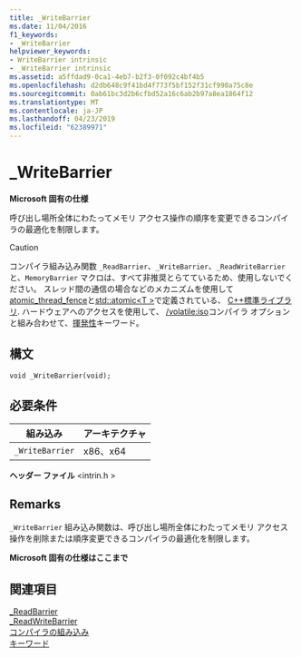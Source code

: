 ```yaml
---
title: _WriteBarrier
ms.date: 11/04/2016
f1_keywords:
- _WriteBarrier
helpviewer_keywords:
- WriteBarrier intrinsic
- _WriteBarrier intrinsic
ms.assetid: a5ffdad9-0ca1-4eb7-b2f3-0f092c4bf4b5
ms.openlocfilehash: d2db648c9f41bd4f773f5bf152f31cf990a75c8e
ms.sourcegitcommit: 0ab61bc3d2b6cfbd52a16c6ab2b97a8ea1864f12
ms.translationtype: MT
ms.contentlocale: ja-JP
ms.lasthandoff: 04/23/2019
ms.locfileid: "62389971"
---
```

# <a name="writebarrier"></a>_WriteBarrier

**Microsoft 固有の仕様**

呼び出し場所全体にわたってメモリ アクセス操作の順序を変更できるコンパイラの最適化を制限します。

> [!CAUTION]
>  コンパイラ組み込み関数 `_ReadBarrier`、`_WriteBarrier`、`_ReadWriteBarrier` と、`MemoryBarrier` マクロは、すべて非推奨とらてているため、使用しないでください。 スレッド間の通信の場合などのメカニズムを使用して[atomic_thread_fence](../standard-library/atomic-functions.md#atomic_thread_fence)と[std::atomic\<T >](../standard-library/atomic.md)で定義されている、 [ C++標準ライブラリ](../standard-library/cpp-standard-library-reference.md). ハードウェアへのアクセスを使用して、 [/volatile:iso](../build/reference/volatile-volatile-keyword-interpretation.md)コンパイラ オプションと組み合わせて、[揮発性](../cpp/volatile-cpp.md)キーワード。

## <a name="syntax"></a>構文

```
void _WriteBarrier(void);
```

## <a name="requirements"></a>必要条件

|組み込み|アーキテクチャ|
|---------------|------------------|
|`_WriteBarrier`|x86、x64|

**ヘッダー ファイル** \<intrin.h >

## <a name="remarks"></a>Remarks

`_WriteBarrier` 組み込み関数は、呼び出し場所全体にわたってメモリ アクセス操作を削除または順序変更できるコンパイラの最適化を制限します。

**Microsoft 固有の仕様はここまで**

## <a name="see-also"></a>関連項目

[_ReadBarrier](../intrinsics/readbarrier.md)<br/>
[_ReadWriteBarrier](../intrinsics/readwritebarrier.md)<br/>
[コンパイラの組み込み](../intrinsics/compiler-intrinsics.md)<br/>
[キーワード](../cpp/keywords-cpp.md)